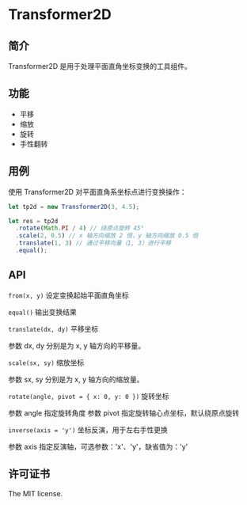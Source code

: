 # Transformer2D

## 简介

Transformer2D 是用于处理平面直角坐标变换的工具组件。

## 功能

* 平移
* 缩放
* 旋转
* 手性翻转

## 用例

使用 Transformer2D 对平面直角系坐标点进行变换操作：

```js
let tp2d = new Transformer2D(3, 4.5);

let res = tp2d
  .rotate(Math.PI / 4) // 绕原点旋转 45°
  .scale(2, 0.5) // x 轴方向缩放 2 倍，y 轴方向缩放 0.5 倍
  .translate(1, 3) // 通过平移向量（1, 3）进行平移
  .equal();
```

## API

`from(x, y)` 设定变换起始平面直角坐标

`equal()` 输出变换结果

`translate(dx, dy)` 平移坐标

参数 dx, dy 分别是为 x, y 轴方向的平移量。

`scale(sx, sy)` 缩放坐标

参数 sx, sy 分别是为 x, y 轴方向的缩放量。

`rotate(angle, pivot = { x: 0, y: 0 })` 旋转坐标

参数 angle 指定旋转角度
参数 pivot 指定旋转轴心点坐标，默认绕原点旋转

`inverse(axis = 'y')` 坐标反演，用于左右手性更换

参数 axis 指定反演轴，可选参数：'x'、'y'，缺省值为：'y'

## 许可证书

The MIT license.